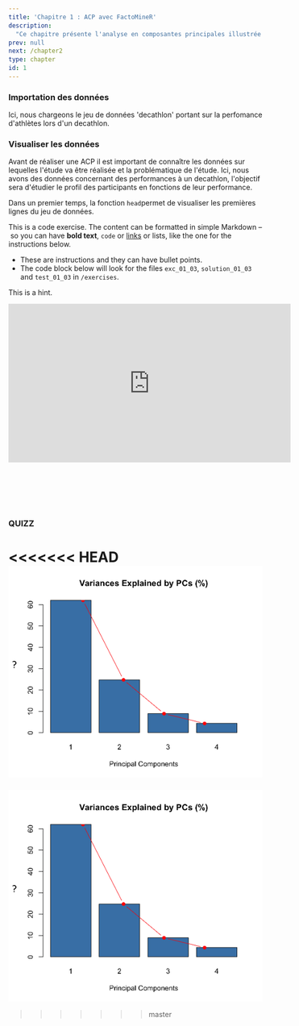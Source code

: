 ```yaml
---
title: 'Chapitre 1 : ACP avec FactoMineR'
description:
  "Ce chapitre présente l'analyse en composantes principales illustrée à l'aide du package FactoMineR"
prev: null
next: /chapter2
type: chapter
id: 1
---
```


<exercise id="1" title="Préparation des données" type="slides">

<slides source="chapter1_01_introduction">
</slides>

</exercise>

<exercise id="2" title="Choix des variables et individus">

### Importation des données 

Ici, nous chargeons le jeu de données 'decathlon' portant sur la perfomance d'athlètes lors d'un decathlon. 

<codeblock id="01_02_01" ></codeblock>
<codeblock id="01_02_02"></codeblock>


### Visualiser les données

Avant de réaliser une ACP il est important de connaître les données sur lequelles l'étude va être réalisée et la problématique de l'étude. Ici, nous avons des données concernant des performances à un decathlon, l'objectif sera d'étudier le profil des participants en fonctions de leur performance.

Dans un premier temps, la fonction `head`permet de visualiser les premières lignes du jeu de données.


</exercise>

<exercise id="3" title="Individus et variables actifs">

This is a code exercise. The content can be formatted in simple Markdown – so
you can have **bold text**, `code` or [links](https://spacy.io) or lists, like
the one for the instructions below.

- These are instructions and they can have bullet points.
- The code block below will look for the files `exc_01_03`, `solution_01_03` and
  `test_01_03` in `/exercises`.

<codeblock id="01_03">

This is a hint.

</codeblock>

</exercise>

<exercise id="4" title="Pratique" type="slides">

<html><center>
<iframe width="560" height="315" src="https://www.youtube.com/embed/FgakZw6K1QQ" title="YouTube video player" frameborder="0" allow="accelerometer; autoplay; clipboard-write; encrypted-media; gyroscope; picture-in-picture" allowfullscreen></iframe></center>
<br><br><br><br><br></html>

### QUIZZ

<<<<<<< HEAD
![](https://github.com/GuillaumeBgc/test2/blob/binder/static/Graph_quiz1.png?raw=true)
=======
![](https://github.com/GuillaumeBgc/test2/blob/master/static/Graph_quiz1.png?raw=true)
>>>>>>> master
</exercise>

